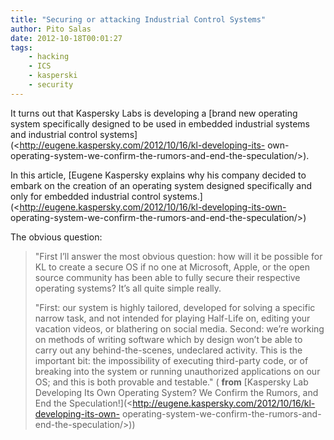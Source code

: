 ```yaml
---
title: "Securing or attacking Industrial Control Systems"
author: Pito Salas
date: 2012-10-18T00:01:27
tags:
    - hacking
    - ICS
    - kasperski
    - security
---
```




It turns out that Kaspersky Labs is developing a [brand new operating system
specifically designed to be used in embedded industrial systems and industrial
control systems](<http://eugene.kaspersky.com/2012/10/16/kl-developing-its-
own-operating-system-we-confirm-the-rumors-and-end-the-speculation/>).

In this article, [Eugene Kaspersky explains why his company decided to embark
on the creation of an operating system designed specifically and only for
embedded industrial control
systems.](<http://eugene.kaspersky.com/2012/10/16/kl-developing-its-own-
operating-system-we-confirm-the-rumors-and-end-the-speculation/>)

The obvious question:

> "First I’ll answer the most obvious question: how will it be possible for KL
> to create a secure OS if no one at Microsoft, Apple, or the open source
> community has been able to fully secure their respective operating systems?
> It’s all quite simple really.
>
> "First: our system is highly tailored, developed for solving a specific
> narrow task, and not intended for playing Half-Life on, editing your
> vacation videos, or blathering on social media. Second: we’re working on
> methods of writing software which by design won’t be able to carry out any
> behind-the-scenes, undeclared activity. This is the important bit: the
> impossibility of executing third-party code, or of breaking into the system
> or running unauthorized applications on our OS; and this is both provable
> and testable." ( **from** [Kaspersky Lab Developing Its Own Operating
> System? We Confirm the Rumors, and End the
> Speculation!](<http://eugene.kaspersky.com/2012/10/16/kl-developing-its-own-
> operating-system-we-confirm-the-rumors-and-end-the-speculation/>))


